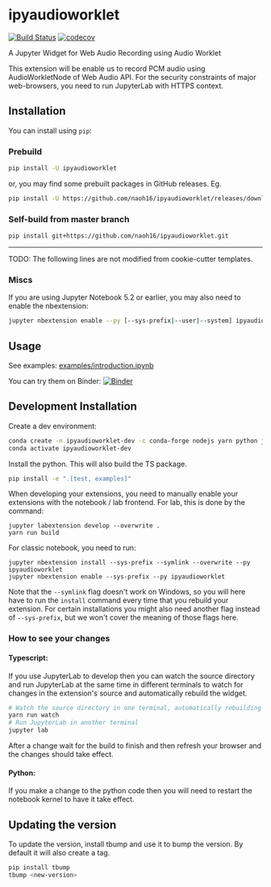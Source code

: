 
# ipyaudioworklet

[![Build Status](https://travis-ci.org/naoh16/ipyaudioworklet.svg?branch=master)](https://travis-ci.org/naoh16/ipyaudioworklet)
[![codecov](https://codecov.io/gh/naoh16/ipyaudioworklet/branch/master/graph/badge.svg)](https://codecov.io/gh/naoh16/ipyaudioworklet)


A Jupyter Widget for Web Audio Recording using Audio Worklet

This extension will be enable us to record PCM audio using AudioWorkletNode of Web Audio API.
For the security constraints of major web-browsers, you need to run JupyterLab with HTTPS context.

## Installation

You can install using `pip`:

### Prebuild

```bash
pip install -U ipyaudioworklet
```

or, you may find some prebuilt packages in GitHub releases. Eg.

```bash
pip install -U https://github.com/naoh16/ipyaudioworklet/releases/download/v0.1.3/ipyaudioworklet-0.1.3-py3-none-any.whl
```

### Self-build from master branch

```bash
pip install git+https://github.com/naoh16/ipyaudioworklet.git
```

---

TODO: The following lines are not modified from cookie-cutter templates.

### Miscs

If you are using Jupyter Notebook 5.2 or earlier, you may also need to enable
the nbextension:
```bash
jupyter nbextension enable --py [--sys-prefix|--user|--system] ipyaudioworklet
```

## Usage

See examples: [examples/introduction.ipynb](examples/introduction.ipynb)

You can try them on Binder:
[![Binder](https://mybinder.org/badge_logo.svg)](https://mybinder.org/v2/gh/naoh16/ipyaudioworklet/main?labpath=examples)

## Development Installation

Create a dev environment:
```bash
conda create -n ipyaudioworklet-dev -c conda-forge nodejs yarn python jupyterlab
conda activate ipyaudioworklet-dev
```

Install the python. This will also build the TS package.
```bash
pip install -e ".[test, examples]"
```

When developing your extensions, you need to manually enable your extensions with the
notebook / lab frontend. For lab, this is done by the command:

```
jupyter labextension develop --overwrite .
yarn run build
```

For classic notebook, you need to run:

```
jupyter nbextension install --sys-prefix --symlink --overwrite --py ipyaudioworklet
jupyter nbextension enable --sys-prefix --py ipyaudioworklet
```

Note that the `--symlink` flag doesn't work on Windows, so you will here have to run
the `install` command every time that you rebuild your extension. For certain installations
you might also need another flag instead of `--sys-prefix`, but we won't cover the meaning
of those flags here.

### How to see your changes
#### Typescript:
If you use JupyterLab to develop then you can watch the source directory and run JupyterLab at the same time in different
terminals to watch for changes in the extension's source and automatically rebuild the widget.

```bash
# Watch the source directory in one terminal, automatically rebuilding when needed
yarn run watch
# Run JupyterLab in another terminal
jupyter lab
```

After a change wait for the build to finish and then refresh your browser and the changes should take effect.

#### Python:
If you make a change to the python code then you will need to restart the notebook kernel to have it take effect.

## Updating the version

To update the version, install tbump and use it to bump the version.
By default it will also create a tag.

```bash
pip install tbump
tbump <new-version>
```

